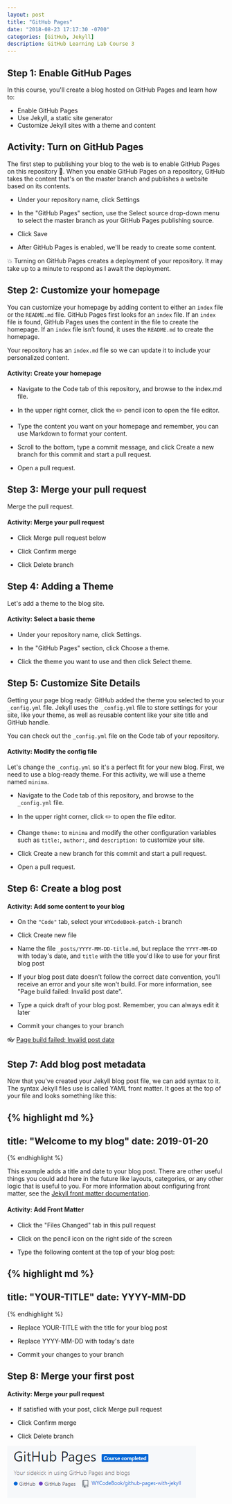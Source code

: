 ```yaml
---
layout: post
title: "GitHub Pages"
date: "2018-08-23 17:17:30 -0700"
categories: [GitHub, Jekyll]
description: GitHub Learning Lab Course 3
---
```


## Step 1: Enable GitHub Pages

In this course, you'll create a blog hosted on GitHub Pages and learn how to:

  - Enable GitHub Pages
  - Use Jekyll, a static site generator
  - Customize Jekyll sites with a theme and content

## Activity: Turn on GitHub Pages

The first step to publishing your blog to the web is to enable GitHub Pages on this repository 📖. When you enable GitHub Pages on a repository, GitHub takes the content that's on the master branch and publishes a website based on its contents.

  - Under your repository name, click Settings

  - In the "GitHub Pages" section, use the Select source drop-down menu to select the master branch as your GitHub Pages publishing source.

  - Click Save

  - After GitHub Pages is enabled, we'll be ready to create some content.

💥 Turning on GitHub Pages creates a deployment of your repository. It may take up to a minute to respond as I await the deployment.

## Step 2: Customize your homepage

You can customize your homepage by adding content to either an `index` file or the `README.md` file. GitHub Pages first looks for an `index` file. If an `index` file is found, GitHub Pages uses the content in the file to create the homepage. If an `index` file isn’t found, it uses the `README.md` to create the homepage.

Your repository has an `index.md` file so we can update it to include your personalized content.

#### Activity: Create your homepage

  - Navigate to the Code tab of this repository, and browse to the index.md file.

  - In the upper right corner, click the ✏️ pencil icon to open the file editor.

  - Type the content you want on your homepage and remember, you can use Markdown to format your content.

  - Scroll to the bottom, type a commit message, and click Create a new branch for this commit and start a pull request.

  - Open a pull request.

## Step 3: Merge your pull request

Merge the pull request.

#### Activity: Merge your pull request

  - Click Merge pull request below

  - Click Confirm merge

  - Click Delete branch

## Step 4: Adding a Theme

Let's add a theme to the blog site.

#### Activity: Select a basic theme

  - Under your repository name, click Settings.

  - In the "GitHub Pages" section, click Choose a theme.

  - Click the theme you want to use and then click Select theme.

## Step 5: Customize Site Details

Getting your page blog ready: GitHub added the theme you selected to your `_config.yml` file. Jekyll uses the` _config.yml` file to store settings for your site, like your theme, as well as reusable content like your site title and GitHub handle.

You can check out the `_config.yml` file on the Code tab of your repository.

#### Activity: Modify the config file

Let's change the `_config.yml` so it's a perfect fit for your new blog. First, we need to use a blog-ready theme. For this activity, we will use a theme named `minima`.

  - Navigate to the Code tab of this repository, and browse to the `_config.yml` file.

  - In the upper right corner, click ✏️ to open the file editor.

  - Change `theme:` to `minima` and modify the other configuration variables such as `title:`, `author:`, and `description:` to customize your site.

  - Click Create a new branch for this commit and start a pull request.

  - Open a pull request.

## Step 6: Create a blog post

#### Activity: Add some content to your blog

  - On the `"Code"` tab, select your `WYCodeBook-patch-1` branch

  - Click Create new file

  - Name the file `_posts/YYYY-MM-DD-title.md`, but replace the `YYYY-MM-DD` with today's date, and `title` with the title you'd like to use for your first blog post

  - If your blog post date doesn't follow the correct date convention, you'll receive an error and your site won't build. For more information, see "Page build failed: Invalid post date".

  - Type a quick draft of your blog post. Remember, you can always edit it later

  - Commit your changes to your branch

👓 [Page build failed: Invalid post date](https://help.github.com/articles/page-build-failed-invalid-post-date/)

## Step 7: Add blog post metadata

Now that you've created your Jekyll blog post file, we can add syntax to it. The syntax Jekyll files use is called YAML front matter. It goes at the top of your file and looks something like this:

{% highlight md %}
---
title: "Welcome to my blog"
date: 2019-01-20
---
{% endhighlight %}

This example adds a title and date to your blog post. There are other useful things you could add here in the future like layouts, categories, or any other logic that is useful to you. For more information about configuring front matter, see the [Jekyll front matter documentation](https://jekyllrb.com/docs/frontmatter/).

#### Activity: Add Front Matter

  - Click the "Files Changed" tab in this pull request

  - Click on the pencil icon on the right side of the screen

  - Type the following content at the top of your blog post:

  {% highlight md %}
  ---
  title: "YOUR-TITLE"
  date: YYYY-MM-DD
  ---
  {% endhighlight %}

  - Replace YOUR-TITLE with the title for your blog post

  - Replace YYYY-MM-DD with today's date

  - Commit your changes to your branch

## Step 8: Merge your first post

#### Activity: Merge your pull request

  - If satisfied with your post, click Merge pull request

  - Click Confirm merge

  - Click Delete branch

![GitHub Course 3 Completed](/pic/GHcourse3.PNG)
